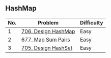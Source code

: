 ## HashMap

| No.  | Problem                                                                       | Difficulty |
|----|---------------------------------------------------------------------------------|------------|
| 1  | [706. Design HashMap](https://leetcode.com/problems/design-hashmap/description/)                   | Easy       |
| 2  | [677. Map Sum Pairs](https://leetcode.com/problems/map-sum-pairs/description/)                   | Easy       |
| 3  | [705. Design HashSet](https://leetcode.com/problems/design-hashset/description/)                   | Easy       |
